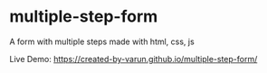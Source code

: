 # multiple-step-form
A form with multiple steps made with html, css, js

Live Demo: https://created-by-varun.github.io/multiple-step-form/
